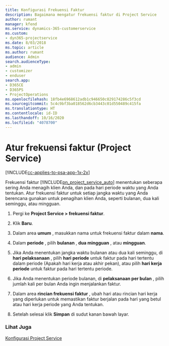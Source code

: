 ```yaml
---
title: Konfigurasi Frekuensi Faktur
description: Bagaimana mengatur frekuensi faktur di Project Service
author: rumant
manager: kfend
ms.service: dynamics-365-customerservice
ms.custom:
- dyn365-projectservice
ms.date: 8/03/2018
ms.topic: article
ms.author: rumant
audience: Admin
search.audienceType:
- admin
- customizer
- enduser
search.app:
- D365CE
- D365PS
- ProjectOperations
ms.openlocfilehash: 18fb4e6968612adb1c946650c829174286c5f3cd
ms.sourcegitcommit: 5c4c9bf3ba018562d6cb3443c01d550489c415fa
ms.translationtype: HT
ms.contentlocale: id-ID
ms.lasthandoff: 10/16/2020
ms.locfileid: "4078700"
---
```

# <a name="set-up-invoice-frequencies-project-service"></a>Atur frekuensi faktur (Project Service)

[!INCLUDE[cc-applies-to-psa-app-1x-2x](../includes/cc-applies-to-psa-app-1x-2x.md)]

Frekuensi faktur [!INCLUDE[pn_project_service_auto](../includes/pn-project-service-auto.md)] menentukan seberapa sering Anda menagih klien Anda, dan pada hari periode waktu yang Anda tentukan. Atur frekuensi faktur untuk setiap jangka waktu yang Anda berencana gunakan untuk penagihan klien Anda, seperti bulanan, dua kali seminggu, atau mingguan.  
  
1.  Pergi ke **Project Service > frekuensi faktur**.  
  
2.  Klik **Baru**.  
  
3.  Dalam area **umum** , masukkan nama untuk frekuensi faktur dalam **nama**.  
  
4.  Dalam **periode** , pilih **bulanan** , **dua mingguan** , atau **mingguan**.  
  
5.  Jika Anda menentukan jangka waktu bulanan atau dua kali seminggu, di **hari pelaksanaan** , pilih **hari periode** untuk faktur pada hari tertentu dalam periode (Apakah hari kerja atau akhir pekan), atau pilih **hari kerja periode** untuk faktur pada hari tertentu periode.  
  
6.  Jika Anda menentukan periode bulanan, di **pelaksanaan per bulan** , pilih jumlah kali per bulan Anda ingin menjalankan faktur.  
  
7.  Dalam area **rincian frekuensi faktur** , ubah hari atau rincian hari kerja yang diperlukan untuk memastikan faktur berjalan pada hari yang betul atau hari kerja periode yang Anda tentukan.  
  
8.  Setelah selesai klik **Simpan** di sudut kanan bawah layar.  
  
### <a name="see-also"></a>Lihat Juga  
 [Konfigurasi Project Service](../psa/configure.md)

